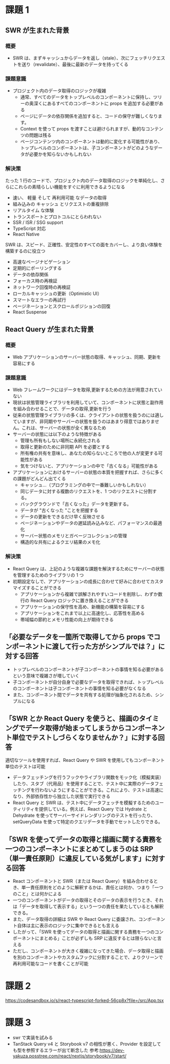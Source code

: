 # 課題 1

## SWR が生まれた背景

### 概要

- SWR は、まずキャッシュからデータを返し（stale）、次にフェッチリクエストを送り（revalidate）、最後に最新のデータを持ってくる

### 課題意識

- プロジェクト内のデータ取得のロジックが複雑
  - 通常、すべてのデータをトップレベルのコンポーネントに保持し、ツリーの奥深くにあるすべてのコンポーネントに props を追加する必要がある
  - ページにデータの依存関係を追加すると、コードの保守が難しくなります。
  - Context を使って props を渡すことは避けられますが、動的なコンテンツの問題は残る
  - ページコンテンツ内のコンポーネントは動的に変化する可能性があり、トップレベルのコンポーネントは、子コンポーネントがどのようなデータが必要かを知らないかもしれない

### 解決策

たった 1 行のコードで、プロジェクト内のデータ取得のロジックを単純化し、さらにこれらの素晴らしい機能をすぐに利用できるようになる

- 速い、 軽量 そして 再利用可能 なデータの取得
- 組み込みの キャッシュ とリクエストの重複排除
- リアルタイム な体験
- トランスポートとプロトコルにとらわれない
- SSR / ISR / SSG support
- TypeScript 対応
- React Native

SWR は、スピード、正確性、安定性のすべての面をカバーし、より良い体験を構築するのに役立つ

- 高速なページナビゲーション
- 定期的にポーリングする
- データの依存関係
- フォーカス時の再検証
- ネットワーク回復時の再検証
- ローカルキャッシュの更新（Optimistic UI）
- スマートなエラーの再試行
- ページネーションとスクロールポジションの回復
- React Suspense

## React Query が生まれた背景

### 概要

- Web アプリケーションのサーバー状態の取得、キャッシュ、同期、更新を容易にする

### 課題意識

- Web フレームワークにはデータを取得,更新するための方法が用意されていない
- 現状は状態管理ライブラリを利用していて、コンポーネントに状態と副作用を組み合わせることで、データの取得,更新を行う
- 従来の状態管理ライブラリの多くは、クライアントの状態を扱うのには適していますが、非同期やサーバーの状態を扱うのはあまり得意ではありません。これは、サーバーの状態が全く異なるため
- サーバーの状態には以下のような特徴がある
  - 管理も所有もしない場所に永続化される
  - 取得と更新のために非同期 API を必要とする
  - 所有権の共有を意味し、あなたの知らないところで他の人が変更する可能性がある
  - 気をつけないと、アプリケーションの中で「古くなる」可能性がある
- アプリケーションにおけるサーバーの状態の本質を把握すれば、さらに多くの課題がどんどん出てくる
  - キャッシュ...（プログラミングの中で一番難しいかもしれない）
  - 同じデータに対する複数のリクエストを、1 つのリクエストに分割する。
  - バックグラウンドで「古くなった」データを更新する。
  - データが "古くなった "ことを把握する
  - データの更新をできるだけ早く反映させる
  - ページネーションやデータの遅延読み込みなど、パフォーマンスの最適化
  - サーバー状態のメモリとガベージコレクションの管理
  - 構造的な共有によるクエリ結果のメモ化

### 解決策

- React Query は、上記のような複雑な課題を解決するためにサーバーの状態を管理するためのライブラリの 1 つ
- 初期設定なしで、アプリケーションの成長に合わせて好みに合わせてカスタマイズすることができる
  - アプリケーションから複雑で誤解されやすいコードを削除し、わずか数行の React Query ロジックに置き換えることができる
  - アプリケーションの保守性を高め、新機能の構築を容易にする
  - アプリケーションをこれまで以上に高速化し、応答性を高める
  - 帯域幅の節約とメモリ性能の向上が期待できる

## 「必要なデータを一箇所で取得してから props でコンポーネントに渡して行った方がシンプルでは？」に対する回答

- トップレベルのコンポーネントが子コンポーネントの事情を知る必要があるという意味で複雑さが増していく
- 子コンポーネントが自分自身で必要なデータを取得できれば、トップレベルのコンポーネントは子コンポーネントの事情を知る必要がなくなる
- また、コンポーネント間でデータを共有する処理が抽象化されるため、シンプルになる

## 「SWR とか React Query を使うと、描画のタイミングでデータ取得が始まってしまうからコンポーネント単位でテストしづらくなりませんか？」に対する回答

適切なツールを使用すれば、React Query や SWR を使用してもコンポーネント単位のテストは可能

- データフェッチングを行うフックやライブラリ関数をモック化（模擬実装）したり、スタブ（代用品）を使用することで、テスト中に実際のデータフェッチングを行わないようにすることができる。これにより、テストは高速になり、外部依存性から独立した状態で実行できる
- React Query と SWR は、テスト中にデータフェッチを模擬するためのユーティリティを提供している。例えば、React Query では Hydrate と Dehydrate を使ってサーバーサイドレンダリングのテストを行ったり、setQueryData を使って特定のクエリデータを手動でセットしたりできる。

## 「SWR を使ってデータの取得と描画に関する責務を一つのコンポーネントにまとめてしまうのは SRP（単一責任原則）に違反している気がします」に対する回答

- React コンポーネントと SWR（または React Query）を組み合わせるとき、単一責任原則をどのように解釈するかは、責任とは何か、つまり「一つのこと」とは何かによる
- 一つのコンポーネントがデータの取得とそのデータの表示を行うとき、それは「データを取得して表示する」という一つの責任を果たしているとも解釈できる。
- また、データ取得の詳細は SWR や React Query に委譲され、コンポーネント自体は主に表示のロジックに集中できるとも言える
- したがって、「SWR を使ってデータの取得と描画に関する責務を一つのコンポーネントにまとめる」ことが必ずしも SRP に違反するとは限らないと言える
- ただし、コンポーネントが大きく複雑になってきた場合、データ取得と描画を別のコンポーネントやカスタムフックに分割することで、よりクリーンで再利用可能なコードを書くことが可能

# 課題 2

https://codesandbox.io/s/react-typescript-forked-56cp8x?file=/src/App.tsx

# 課題 3

- swr で実装を試みる
- TanStack Query v4 と Storybook v7 の相性が悪く、Provider を設定しても型を参照するエラーが出て断念した
  参考:https://dev-yakuza.posstree.com/react/nextjs/storybook/v7/start/
